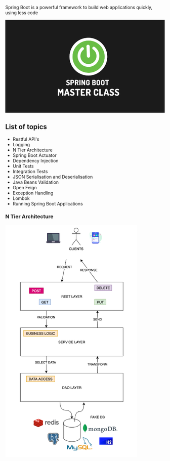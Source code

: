 Spring Boot is a powerful framework to build web applications quickly, using less code

![logo](src/main/resources/images/master-class.png)

## List of topics

- Restful API's 
- Logging 
- N Tier Architecture 
- Spring Boot Actuator 
- Dependency Injection 
- Unit Tests 
- Integration Tests 
- JSON Serialisation and Deserialisation 
- Java Beans Validation 
- Open Feign 
- Exception Handling 
- Lombok 
- Running Spring Boot Applications

### N Tier Architecture
![schema.png](src/main/resources/images/schema.png)